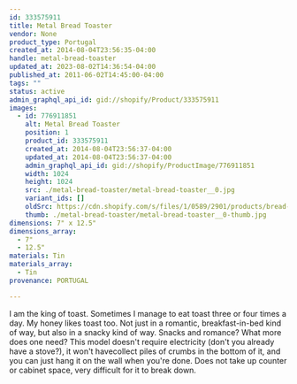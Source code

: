 ```yaml
---
id: 333575911
title: Metal Bread Toaster
vendor: None
product_type: Portugal
created_at: 2014-08-04T23:56:35-04:00
handle: metal-bread-toaster
updated_at: 2023-08-02T14:36:54-04:00
published_at: 2011-06-02T14:45:00-04:00
tags: ""
status: active
admin_graphql_api_id: gid://shopify/Product/333575911
images:
  - id: 776911851
    alt: Metal Bread Toaster
    position: 1
    product_id: 333575911
    created_at: 2014-08-04T23:56:37-04:00
    updated_at: 2014-08-04T23:56:37-04:00
    admin_graphql_api_id: gid://shopify/ProductImage/776911851
    width: 1024
    height: 1024
    src: ./metal-bread-toaster/metal-bread-toaster__0.jpg
    variant_ids: []
    oldSrc: https://cdn.shopify.com/s/files/1/0589/2901/products/bread-toaster.jpeg?v=1407210997
    thumb: ./metal-bread-toaster/metal-bread-toaster__0-thumb.jpg
dimensions: 7" x 12.5"
dimensions_array:
  - 7"
  - 12.5"
materials: Tin
materials_array:
  - Tin
provenance: PORTUGAL

---
```


I am the king of toast. Sometimes I manage to eat toast three or four times a day. My honey likes toast too. Not just in a romantic, breakfast-in-bed kind of way, but also in a snacky kind of way. Snacks and romance? What more does one need? This model doesn't require electricity (don't you already have a stove?), it won't havecollect piles of crumbs in the bottom of it, and you can just hang it on the wall when you're done. Does not take up counter or cabinet space, very difficult for it to break down.
